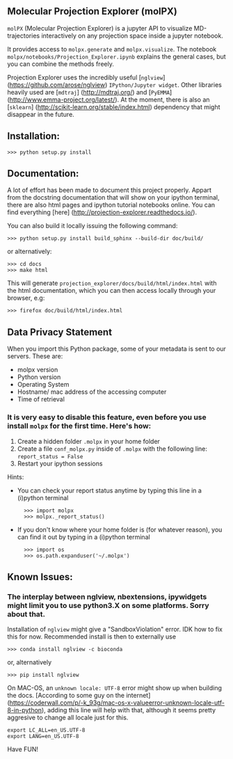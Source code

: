## Molecular Projection Explorer (molPX)

`molPX` (Molecular Projection Explorer) is a jupyter API to visualize MD-trajectories interactively on any projection space inside a jupyter notebook.

It provides access to `molpx.generate` and `molpx.visualize`. The notebook `molpx/notebooks/Projection_Explorer.ipynb` explains the general cases, but you can combine the methods freely.

Projection Explorer uses the incredibly useful  [``nglview``] (https://github.com/arose/nglview) `IPython/Jupyter widget`.
Other libraries heavily used are [`mdtraj`] (http://mdtraj.org/) and [`PyEMMA`] (http://www.emma-project.org/latest/). At the moment, there is also an [`sklearn`] (http://scikit-learn.org/stable/index.html)  dependency that might disappear in the future.

## Installation:
    
    >>> python setup.py install
    
## Documentation:
A lot of effort has been made to document this project properly. Appart from the docstring documentation that will show on
your ipython terminal, there are also html pages and ipython tutorial notebooks online. 
You can find everything [here] (http://projection-explorer.readthedocs.io/).

You can also build it locally issuing the following command:

    >>> python setup.py install build_sphinx --build-dir doc/build/
    
or alternatively:

    >>> cd docs
    >>> make html

This will generate `projection_explorer/docs/build/html/index.html` with the html documentation, which you can then access locally through 
your browser, e.g:

    >>> firefox doc/build/html/index.html


## Data Privacy Statement 

When you import this Python package, some of your metadata is sent to our servers. These are:

* molpx version
* Python version
* Operating System
* Hostname/ mac address of the accessing computer
* Time of retrieval

### It is very easy to disable this feature, even before you use install `molpx` for the first time. Here's how:

 1. Create a hidden folder `.molpx` in your home folder 
 2. Create a file `conf_molpx.py` inside of `.molpx` with the following line:
    `report_status = False`        
 3. Restart your ipython sessions
 
Hints:

* You can check your report status anytime by typing this line in a (i)python terminal

        >>> import molpx
        >>> molpx._report_status()
    
* If you don't know where your home folder is (for whatever reason), you can find it out by typing in a (i)python terminal
    
        >>> import os
        >>> os.path.expanduser('~/.molpx')

## Known Issues:
 
### The interplay between nglview, nbextensions, ipywidgets might limit you to use python3.X on some platforms. Sorry about that.

Installation of `nglview` might give a "SandboxViolation" error. IDK how to 
 fix this for now. Recommended install is then to externally use 
    
    >>> conda install nglview -c bioconda

or, alternatively
  
    >>> pip install nglview
    
On MAC-OS, an `unknown locale: UTF-8` error might show up when building the docs. [According 
to some guy on the internet] (https://coderwall.com/p/-k_93g/mac-os-x-valueerror-unknown-locale-utf-8-in-python), adding this line will help with that, although it seems pretty aggresive
to change all locale just for this.

    export LC_ALL=en_US.UTF-8
    export LANG=en_US.UTF-8
 
Have FUN!
